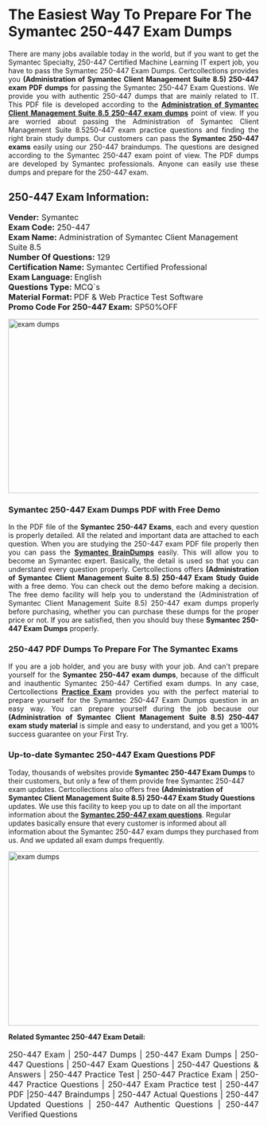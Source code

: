 <h1>The Easiest Way To Prepare For The Symantec 250-447 Exam Dumps</h1> <p style="text-align:justify">There are many jobs available today in the world, but if you want to get the Symantec Specialty, 250-447 Certified Machine Learning IT expert job, you have to pass the Symantec 250-447 Exam Dumps. Certcollections provides you <strong>(Administration of Symantec Client Management Suite 8.5) 250-447 exam PDF dumps</strong> for passing the Symantec 250-447 Exam Questions. We provide you with authentic 250-447 dumps that are mainly related to IT. This PDF file is developed according to the <a href="https://www.certsofficial.com/symantec/250-447-questions"><strong>Administration of Symantec Client Management Suite 8.5 250-447 exam dumps</strong></a> point of view. If you are worried about passing the Administration of Symantec Client Management Suite 8.5250-447 exam practice questions and finding the right brain study dumps. Our customers can pass the <strong>Symantec 250-447 exams </strong>easily using our 250-447 braindumps. The questions are designed according to the Symantec 250-447 exam point of view. The PDF dumps are developed by Symantec professionals. Anyone can easily use these dumps and prepare for the 250-447 exam.</p> <h2><strong>250-447 Exam Information:</strong></h2> <p><span style="font-size:16px"><strong>Vender:</strong> Symantec<br /> <strong>Exam Code:</strong> 250-447<br /> <strong>Exam Name:</strong> Administration of Symantec Client Management Suite 8.5<br /> <strong>Number Of Questions:</strong> 129<br /> <strong>Certification Name:</strong> Symantec Certified Professional<br /> <strong>Exam Language: </strong>English<br /> <strong>Questions Type:</strong> MCQ`s<br /> <strong>Material Format: </strong>PDF & Web Practice Test Software<br /> <strong>Promo Code For 250-447 Exam:</strong> SP50%OFF</span></p> <p><a href="https://www.certsofficial.com/symantec/250-447-questions" rel="no-follow"><img alt="exam dumps" src="https://www.certcollections.com/uploads/content/certsofficial.jpg" style="height:350px; width:750px" /></a></p> <h3><strong>Symantec 250-447 Exam Dumps PDF with Free Demo</strong></h3> <p style="text-align:justify">In the PDF file of the <strong>Symantec 250-447 Exams</strong>, each and every question is properly detailed. All the related and important data are attached to each question. When you are studying the 250-447 exam PDF file properly then you can pass the <a href="https://www.certsofficial.com/symantec-dumps"><strong>Symantec BrainDumps</strong></a> easily. This will allow you to become an Symantec expert. Basically, the detail is used so that you can understand every question properly. Certcollections offers <strong>(Administration of Symantec Client Management Suite 8.5) 250-447 Exam Study Guide</strong> with a free demo. You can check out the demo before making a decision. The free demo facility will help you to understand the (Administration of Symantec Client Management Suite 8.5) 250-447 exam dumps properly before purchasing, whether you can purchase these dumps for the proper price or not. If you are satisfied, then you should buy these <strong>Symantec 250-447 Exam Dumps</strong> properly.</p> <h3><strong>250-447 PDF Dumps To Prepare For The Symantec Exams</strong></h3> <p style="text-align:justify">If you are a job holder, and you are busy with your job. And can't prepare yourself for the <strong>Symantec 250-447 exam dumps</strong>, because of the difficult and inauthentic Symantec 250-447 Certified exam dumps. In any case, Certcollections <strong><a href="https://www.certsofficial.com/">Practice Exam</a></strong> provides you with the perfect material to prepare yourself for the Symantec 250-447 Exam Dumps question in an easy way. You can prepare yourself during the job because our <strong>(Administration of Symantec Client Management Suite 8.5) 250-447 exam study material</strong> is simple and easy to understand, and you get a 100% success guarantee on your First Try.</p> <h3><strong>Up-to-date Symantec 250-447 Exam Questions PDF</strong></h3> <p>Today, thousands of websites provide <strong>Symantec 250-447 Exam Dumps</strong> to their customers, but only a few of them provide free Symantec 250-447 exam updates. Certcollections also offers free <strong>(Administration of Symantec Client Management Suite 8.5) 250-447 Exam Study Questions</strong> updates. We use this facility to keep you up to date on all the important information about the <a href="https://www.certsofficial.com/symantec/250-447-questions"><strong>Symantec 250-447 exam questions</strong></a>. Regular updates basically ensure that every customer is informed about all information about the Symantec 250-447 exam dumps they purchased from us. And we updated all exam dumps frequently.</p> <p><a href="https://www.certsofficial.com/symantec/250-447-questions"><img alt="exam dumps " src="https://www.certcollections.com/uploads/content/certsofficial2.jpg" style="height:350px; width:750px" /></a></p> <p style="text-align:justify"><span style="font-size:14px"><strong>Related Symantec 250-447 Exam Detail:</strong></span><br /> <br /> <span style="font-size:16px">250-447 Exam | 250-447 Dumps | 250-447 Exam Dumps | 250-447 Questions | 250-447 Exam Questions | 250-447 Questions & Answers | 250-447 Practice Test | 250-447 Practice Exam | 250-447 Practice Questions | 250-447 Exam Practice test | 250-447 PDF |250-447 Braindumps | 250-447 Actual Questions | 250-447 Updated Questions | 250-447 Authentic Questions | 250-447 Verified Questions</span></p>
